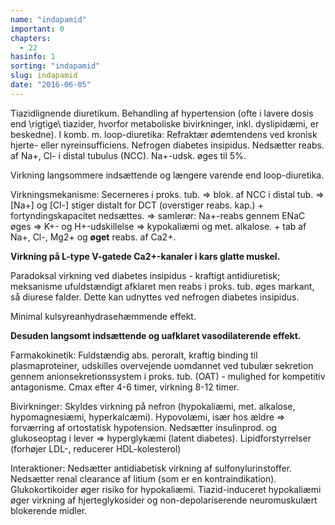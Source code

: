 ```yaml
---
name: "indapamid"
important: 0
chapters:  
  - 22
hasinfo: 1
sorting: "indapamid"
slug: indapamid
date: "2016-06-05"
---
```


Tiazidlignende diuretikum. Behandling af hypertension (ofte i lavere dosis end \rigtige\ tiazider, hvorfor metaboliske bivirkninger, inkl. dyslipidæmi, er beskedne). I komb. m. loop-diuretika: Refraktær ødemtendens ved kronisk hjerte- eller nyreinsufficiens. Nefrogen diabetes insipidus. Nedsætter reabs. af Na+, Cl- i distal tubulus (NCC). Na+-udsk. øges til 5%. 

Virkning langsommere indsættende og længere varende end loop-diuretika.

Virkningsmekanisme: Secerneres i proks. tub. => blok. af NCC i distal tub. => [Na+] og [Cl-] stiger distalt for DCT (overstiger reabs. kap.) + fortyndingskapacitet nedsættes. => samlerør: Na+-reabs gennem ENaC øges => K+- og H+-udskillelse => kypokaliæmi og met. alkalose. + tab af Na+, Cl-, Mg2+ og <b>øget</b> reabs. af Ca2+.

<b>Virkning på L-type V-gatede Ca2+-kanaler i kars glatte muskel.</b>

Paradoksal virkning ved diabetes insipidus - kraftigt antidiuretisk; meksanisme ufuldstændigt afklaret men reabs i proks. tub. øges markant, så diurese falder. Dette kan udnyttes ved nefrogen diabetes insipidus.

Minimal kulsyreanhydrasehæmmende effekt.

<b>Desuden langsomt indsættende og uafklaret vasodilaterende effekt.</b>

Farmakokinetik: Fuldstændig abs. peroralt, kraftig binding til plasmaproteiner, udskilles overvejende uomdannet ved tubulær sekretion gennem anionsekretionssystem i proks. tub. (OAT) - mulighed for kompetitiv antagonisme. Cmax efter 4-6 timer, virkning 8-12 timer.

Bivirkninger: Skyldes virkning på nefron (hypokaliæmi, met. alkalose, hypomagnesiæmi, hyperkalcæmi). Hypovolæmi, især hos ældre => forværring af ortostatisk hypotension. Nedsætter insulinprod. og glukoseoptag i lever => hyperglykæmi (latent diabetes). Lipidforstyrrelser (forhøjer LDL-, reducerer HDL-kolesterol)

Interaktioner: Nedsætter antidiabetisk virkning af sulfonylurinstoffer. Nedsætter renal clearance af litium (som er en kontraindikation). Glukokortikoider øger risiko for hypokaliæmi. Tiazid-induceret hypokaliæmi øger virkning af hjerteglykosider og non-depolariserende neuromuskulært blokerende midler.
